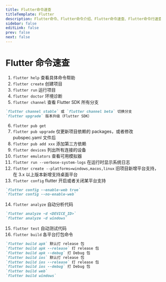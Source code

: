 ```yaml
---
title: Flutter命令速查
titleTemplate: Flutter
description: Flutter命令、Flutter命令介绍、Flutter命令速查、Flutter命令行速查
sidebar: false
editLink: false
prev: false
next: false
---
```


# Flutter 命令速查

1. `flutter help` 查看具体命令帮助
2. `flutter create` 创建项目
3. `flutter run` 运行项目
4. `flutter doctor` 环境诊断
5. `flutter channel` 查看 Flutter SDK 所有分支

```markdown
`flutter channel stable` 或 `flutter channel beta` 切换分支
`flutter upgrade` 版本升级（Flutter SDK）
```

6. `flutter pub get`
7. `flutter pub upgrade` 仅更新项目依赖的 packages，或者修改 pubspec.yaml 文件后
8. `flutter pub add xxx` 添加第三方依赖
9. `flutter devices` 列出所有连接的设备
10. `flutter emulators` 查看可用模拟器
11. `flutter run --verbose-system-logs` 在运行时显示系统日志
12. `flutter create --platforms=windows,macos,linux` 旧项目新增平台支持，在 3.x 以上版本新增支持桌面平台
13. `flutter config` flutter 开启或者关闭某平台支持

```markdown
`flutter config --enable-web true`
`flutter config --no-enable-web`
```

14. `flutter analyze` 自动分析代码

```markdown
`flutter analyze -d <DEVICE_ID>`
`flutter analyze -d windows`
```

15. `flutter test` 自动测试代码
16. `flutter build` 各平台打包命令

```markdown
`flutter build apk` 默认打 release 包
`flutter build apk --release` 打 release 包
`flutter build apk --debug` 打 Debug 包
`flutter build ios` 默认打 release 包
`flutter build ios --release` 打 release 包
`flutter build ios --debug` 打 Debug 包
`flutter build web`
`flutter build windows`
```
